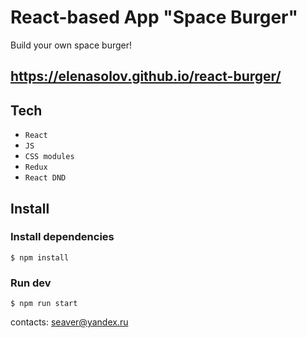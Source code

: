 
# React-based App "Space Burger"

Build your own space burger!

## https://elenasolov.github.io/react-burger/

## Tech
* `React`
* `JS`
* `CSS modules`
* `Redux`
* `React DND`

## Install

### Install dependencies
```
$ npm install
```

### Run dev
```
$ npm run start
```

contacts: seaver@yandex.ru
